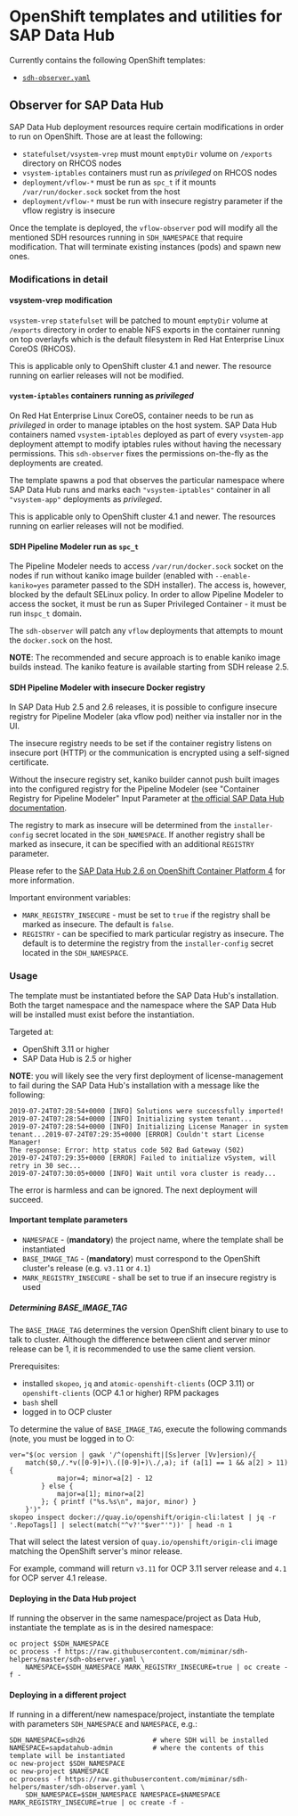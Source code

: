 # OpenShift templates and utilities for SAP Data Hub

Currently contains the following OpenShift templates:

- [`sdh-observer.yaml`](./sdh-observer.yaml)

## Observer for SAP Data Hub

SAP Data Hub deployment resources require certain modifications in order to run on OpenShift. Those are at least the following:

- `statefulset/vsystem-vrep` must mount `emptyDir` volume on `/exports` directory on RHCOS nodes
- `vsystem-iptables` containers must run as *privileged* on RHCOS nodes
- `deployment/vflow-*` must be run as `spc_t` if it mounts `/var/run/docker.sock` socket from the host
- `deployment/vflow-*` must be run with insecure registry parameter if the vflow registry is insecure

Once the template is deployed, the `vflow-observer` pod will modify all the mentioned SDH resources running in `SDH_NAMESPACE` that require modification. That will terminate existing instances (pods) and spawn new ones. 

### Modifications in detail

#### vsystem-vrep modification

`vsystem-vrep` `statefulset` will be patched to mount `emptyDir` volume at `/exports` directory in order to enable NFS exports in the container running on top overlayfs which is the default filesystem in Red Hat Enterprise Linux CoreOS (RHCOS).

This is applicable only to OpenShift cluster 4.1 and newer. The resource running on earlier releases will not be modified.

#### `vystem-iptables` containers running as *privileged*

On Red Hat Enterprise Linux CoreOS, container needs to be run as *privileged* in order to manage iptables on the host system. SAP Data Hub containers named `vsystem-iptables` deployed as part of every `vsystem-app` deployment attempt to modify iptables rules without having the necessary permissions. This `sdh-observer` fixes the permissions on-the-fly as the deployments are created.

The template spawns a pod that observes the particular namespace where SAP Data Hub runs and marks each `"vsystem-iptables"` container in all `"vsystem-app"` deployments as *privileged*.

This is applicable only to OpenShift cluster 4.1 and newer. The resources running on earlier releases will not be modified.

#### SDH Pipeline Modeler run as `spc_t`

The Pipeline Modeler needs to access `/var/run/docker.sock` socket on the nodes if run without kaniko image builder (enabled with `--enable-kaniko=yes` parameter passed to the SDH installer). The access is, however, blocked by the default SELinux policy. In order to allow Pipeline Modeler to access the socket, it must be run as Super Privileged Container - it must be run in`spc_t` domain.

The `sdh-observer` will patch any `vflow` deployments that attempts to mount the `docker.sock` on the host.

**NOTE**: The recommended and secure approach is to enable kaniko image builds instead. The kaniko feature is available starting from SDH release 2.5.

#### SDH Pipeline Modeler with insecure Docker registry

In SAP Data Hub 2.5 and 2.6 releases, it is possible to configure insecure registry for Pipeline Modeler (aka vflow pod) neither via installer nor in the UI.

The insecure registry needs to be set if the container registry listens on insecure port (HTTP) or the communication is encrypted using a self-signed certificate.

Without the insecure registry set, kaniko builder cannot push built images into the configured registry for the Pipeline Modeler (see "Container Registry for Pipeline Modeler" Input Parameter at [the official SAP Data Hub documentation]( https://help.sap.com/viewer/e66c399612e84a83a8abe97c0eeb443a/2.5.latest/en-US/abfa9c73f7704de2907ea7ff65e7a20a.html).

The registry to mark as insecure will be determined from the `installer-config` secret located in the `SDH_NAMESPACE`. If another registry shall be marked as insecure, it can be specified with an additional `REGISTRY` parameter.

Please refer to the [SAP Data Hub 2.6 on OpenShift Container Platform 4](https://access.redhat.com/articles/4324391) for more information.

Important environment variables:

- `MARK_REGISTRY_INSECURE` - must be set to `true` if the registry shall be marked as insecure. The default is `false`.
- `REGISTRY` - can be specified to mark particular registry as insecure. The default is to determine the registry from the `installer-config` secret located in the `SDH_NAMESPACE`.

### Usage

The template must be instantiated before the SAP Data Hub's installation. Both the target namespace and the namespace where the SAP Data Hub will be installed must exist before the instantiation. 

Targeted at:

- OpenShift 3.11 or higher
- SAP Data Hub is 2.5 or higher

**NOTE**: you will likely see the very first deployment of license-management to fail during the SAP Data Hub's installation with a message like the following:

```
2019-07-24T07:28:54+0000 [INFO] Solutions were successfully imported!
2019-07-24T07:28:54+0000 [INFO] Initializing system tenant...
2019-07-24T07:28:54+0000 [INFO] Initializing License Manager in system tenant...2019-07-24T07:29:35+0000 [ERROR] Couldn't start License Manager!
The response: Error: http status code 502 Bad Gateway (502)
2019-07-24T07:29:35+0000 [ERROR] Failed to initialize vSystem, will retry in 30 sec...
2019-07-24T07:30:05+0000 [INFO] Wait until vora cluster is ready...
```

The error is harmless and can be ignored. The next deployment will succeed.

#### Important template parameters

- `NAMESPACE` - (**mandatory**) the project name, where the template shall be instantiated
- `BASE_IMAGE_TAG` - (**mandatory**) must correspond to the OpenShift cluster's release (e.g. `v3.11` or `4.1`)
- `MARK_REGISTRY_INSECURE` - shall be set to true if an insecure registry is used

##### Determining BASE_IMAGE_TAG

The `BASE_IMAGE_TAG` determines the version OpenShift client binary to use to talk to cluster. Although the difference between client and server minor release can be 1, it is recommended to use the same client version.

Prerequisites:

- installed `skopeo`, `jq` and `atomic-openshift-clients` (OCP 3.11) or `openshift-clients` (OCP 4.1 or higher) RPM packages
- `bash` shell
- logged in to OCP cluster

To determine the value of `BASE_IMAGE_TAG`, execute the following commands (note, you must be logged in to O:

    ver="$(oc version | gawk '/^(openshift|[Ss]erver [Vv]ersion)/{
        match($0,/.*v([0-9]+)\.([0-9]+)\./,a); if (a[1] == 1 && a[2] > 11) {
                major=4; minor=a[2] - 12
            } else {
                major=a[1]; minor=a[2]
            }; { printf ("%s.%s\n", major, minor) }
        }')"
    skopeo inspect docker://quay.io/openshift/origin-cli:latest | jq -r '.RepoTags[] | select(match("^v?'"$ver"'"))' | head -n 1

That will select the latest version of `quay.io/openshift/origin-cli` image matching the OpenShift server's minor release.

For example, command will return `v3.11` for OCP 3.11 server release and `4.1` for OCP server 4.1 release.

#### Deploying in the Data Hub project

If running the observer in the same namespace/project as Data Hub, instantiate the template as is in the desired namespace:

    oc project $SDH_NAMESPACE
    oc process -f https://raw.githubusercontent.com/miminar/sdh-helpers/master/sdh-observer.yaml \
        NAMESPACE=$SDH_NAMESPACE MARK_REGISTRY_INSECURE=true | oc create -f -

#### Deploying in a different project

If running in a different/new namespace/project, instantiate the template with parameters `SDH_NAMESPACE` and `NAMESPACE`, e.g.:

    SDH_NAMESPACE=sdh26                 # where SDH will be installed
    NAMESPACE=sapdatahub-admin          # where the contents of this template will be instantiated
    oc new-project $SDH_NAMESPACE
    oc new-project $NAMESPACE
    oc process -f https://raw.githubusercontent.com/miminar/sdh-helpers/master/sdh-observer.yaml \
        SDH_NAMESPACE=$SDH_NAMESPACE NAMESPACE=$NAMESPACE MARK_REGISTRY_INSECURE=true | oc create -f -
